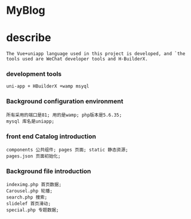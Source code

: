 # MyBlog

# describe
```
The Vue+uniapp language used in this project is developed, and `the tools used are WeChat developer tools and H-BuilderX.
```

### development tools
```
uni-app + HBuilderX +wamp msyql
```


### Background configuration environment
```
所有采用的端口是81; 用的是wamp; php版本是5.6.35;
mysql 库名是uniapp;
```

### front end Catalog introduction
```
components 公共组件; pages 页面; static 静态资源;
pages.json 页面初始化;
```

### Background file introduction
```
indeximg.php 首页数据;
Carousel.php 轮播;
search.php 搜索;
slidelef 首页滑动;
special.php 专题数据;
```

